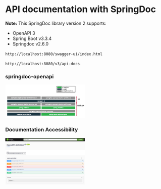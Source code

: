 # API documentation with SpringDoc

**Note:** This SpringDoc library version 2 supports:
- OpenAPI 3
- Spring Boot v3.3.4
- Springdoc v2.6.0

`http://localhost:8080/swagger-ui/index.html`

`http://localhost:8080/v3/api-docs`


### springdoc-openapi

<img src="screenshots/overview.png" alt="overview" style="max-width: 50%; height: auto;">


### Documentation Accessibility
<img src="screenshots/documentation.png" alt="overview" style="max-width: 50%; height: auto;">
